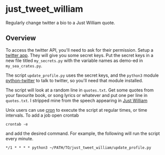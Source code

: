 # just_tweet_william

Regularly change twitter a bio to a Just William quote.

## Overview 

To access the twitter API, you'll need to ask for their permission. 
Setup a [twitter app](https://developer.twitter.com/en/application/).
They will give you some secret keys. 
Put the secret keys in a new file titled ``my_secrets.py`` 
with the variable names as demo-ed in ``my_sea_crates.py``. 

The script ``update_profile.py`` uses the secret keys,
and the ``python3`` module [python-twitter](https://github.com/bear/python-twitter) 
to talk to twitter, 
so you'll need that module installed. 

The script will look at a random line in ``quotes.txt``. 
Get some quotes from your favourite book, or song lyrics or whatever and put one per line in ``quotes.txt``. 
I stripped mine from the speech appearing in
[Just William](https://www.gutenberg.org/ebooks/34414)

Unix users can use [cron](https://en.wikipedia.org/wiki/Cron)
to execute the script at regular times, or time intervals. 
To add a job open crontab 
```
crontab -e
```
and add the desired command. 
For example, the following will run the script every minute. 
```
*/1 * * * * python3 ~/PATH/TO/just_tweet_william/update_profile.py
```

